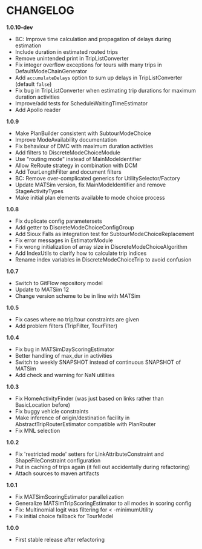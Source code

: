 # CHANGELOG

**1.0.10-dev**

- BC: Improve time calculation and propagation of delays during estimation
- Include duration in estimated routed trips
- Remove unintended print in TripListConverter
- Fix integer overflow exceptions for tours with many trips in DefaultModeChainGenerator
- Add `accumulateDelays` option to sum up delays in TripListConverter (default `false`)
- Fix bug in TripListConverter when estimating trip durations for maximum duration activities
- Improve/add tests for ScheduleWaitingTimeEstimator
- Add Apollo reader

**1.0.9**

- Make PlanBuilder consistent with SubtourModeChoice
- Improve ModeAvailability documentation
- Fix behaviour of DMC with maximum duration activities
- Add filters to DiscreteModeChoiceModule
- Use "routing mode" instead of MainModeIdentifier
- Allow ReRoute strategy in combination with DCM
- Add TourLengthFilter and document filters
- BC: Remove over-complicated generics for UtilitySelector/Factory
- Update MATSim version, fix MainModeIdentifier and remove StageActivityTypes
- Make initial plan elements available to mode choice process

**1.0.8**

- Fix duplicate config parametersets
- Add getter to DiscreteModeChoiceConfigGroup
- Add Sioux Falls as integration test for SubtourModeChoiceReplacement
- Fix error messages in EstimatorModule
- Fix wrong initialization of array size in DiscreteModeChoiceAlgorithm
- Add IndexUtils to clarify how to calculate trip indices
- Rename index variables in DiscreteModeChoiceTrip to avoid confusion

**1.0.7**

- Switch to GitFlow repository model
- Update to MATSim 12
- Change version scheme to be in line with MATSim

**1.0.5**

- Fix cases where no trip/tour constraints are given
- Add problem filters (TripFilter, TourFilter)

**1.0.4**

- Fix bug in MATSimDayScoringEstimator
- Better handling of max_dur in activities
- Switch to weekly SNAPSHOT instead of continuous SNAPSHOT of MATSim
- Add check and warning for NaN utilities

**1.0.3**

- Fix HomeActivityFinder (was just based on links rather than BasicLocation before)
- Fix buggy vehicle constraints
- Make inference of origin/destination facility in AbstractTripRouterEstimator compatible with PlanRouter
- Fix MNL selection

**1.0.2**

- Fix 'restricted mode' setters for LinkAttributeConstraint and ShapeFileConstraint configuration
- Put in caching of trips again (it fell out accidentally during refactoring)
- Attach sources to maven artifacts

**1.0.1**

- Fix MATSimScoringEstimator parallelization
- Generalize MATSimTripScoringEstimator to all modes in scoring config
- Fix: Multinomial logit was filtering for < -minimumUtility
- Fix initial choice fallback for TourModel

**1.0.0**

- First stable release after refactoring

